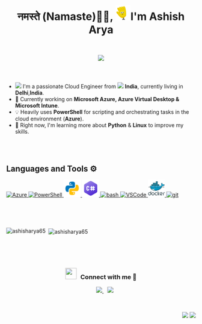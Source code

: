 <h1 align="center">नमस्ते (Namaste)🙏🏻, <img width="40" src="https://github.com/ashisharya65/images/blob/main/Hi2.gif">I'm Ashish Arya</h1>

<h1 align="center">
    <img src="https://readme-typing-svg.herokuapp.com/?lines=Cloud+Support+Engineer;Cloud+Developer;DevOps+Enthusiast&center=true&size=20">
</h1>

<br/>

- </a><img src="https://media.giphy.com/media/WUlplcMpOCEmTGBtBW/giphy.gif" width="25"> I'm a passionate Cloud Engineer from <img src="https://upload.wikimedia.org/wikipedia/en/4/41/Flag_of_India.svg" width="20"/> <b>India</b>, currently living in <b>Delhi</b>,<b>India</b>.
- 🔭 Currently working on **Microsoft Azure, Azure Virtual Desktop & Microsoft Intune**.
- 💡 Heavily uses **PowerShell** for scripting and orchestrating tasks in the cloud environment (**Azure**).
- 🌱 Right now, I'm learning more about **Python** & **Linux** to improve my skills. 

<br/><br/>

## Languages and Tools ⚙️
<div align="left">   
  <a href="https://azure.microsoft.com/en-us/" target="_blank">
    <img src="https://cdn.worldvectorlogo.com/logos/azure-1.svg" alt="Azure" width="45" height="45" />
  </a>
  <a href="https://learn.microsoft.com/en-us/powershell/scripting/overview?view=powershell-7.4" target="_blank">
    <img src="https://cdn.worldvectorlogo.com/logos/powershell.svg" alt="PowerShell" width="45" height="45" />
  </a>
  <a href="https://www.python.org/" target="_blank">
    <img src="https://raw.githubusercontent.com/ashisharya65/images/main/python.svg" alt="Python" width="45" height="45"/>
  </a>
  <a href="https://learn.microsoft.com/en-us/dotnet/csharp/" target="_blank">
    <img src="https://raw.githubusercontent.com/ashisharya65/images/main/Csharp.svg" alt="C#" width="45" height="45"/>
  </a>
  <a href="https://www.gnu.org/software/bash/" target="_blank">
    <img src="https://cdn.worldvectorlogo.com/logos/bash-1.svg" alt="bash" width="45" height="45"/>
  </a>
  <a href="https://code.visualstudio.com/" target="_blank">
    <img src="https://cdn.worldvectorlogo.com/logos/visual-studio-code-1.svg" alt="VSCode" width="45" height="45" />
  </a>    
  <a href="https://www.docker.com/" target="_blank">
    <img src="https://raw.githubusercontent.com/devicons/devicon/master/icons/docker/docker-original-wordmark.svg" alt="docker" width="45" height="45"/>
  </a>
  <a href="https://git-scm.com/" target="_blank">
    <img src="https://www.vectorlogo.zone/logos/git-scm/git-scm-icon.svg" alt="git" width="45" height="45"/>
  </a>
</div>  

<br/><br/><br/>

<span>
  <img align="left" src="https://github-readme-stats.vercel.app/api/top-langs/?username=ashisharya65&hide=javascript,html,css,php,vue,scss&show_icons=true&locale=en&layout=compact&theme=algolia" alt="ashisharya65" />
</span>
<span>&nbsp;
  <img align="center" width="424" src="https://github-readme-stats.vercel.app/api?username=ashisharya65&show_icons=true&locale=en&card_width=42&theme=algolia" alt="ashisharya65" />
</span>

<br/><br/><br/>

<h3 align="center" > <img src="https://media.giphy.com/media/iY8CRBdQXODJSCERIr/giphy.gif" width="30" height="30" style="margin-right: 10px;">Connect with me 🤝 </h3>
<p align="center">
    <div align="center"  class="icons-social" style="margin-left: 10px;">
       <a style="margin-left: 10px;" target="_blank" href="https://twitter.com/ashisharya65">
          <img src="https://img.icons8.com/doodle/40/000000/twitter--v1.png">
       </a>
       <a style="margin-left: 10px;" target="_blank" href="https://github.com/ashisharya65">
         <img src="https://img.icons8.com/doodle/40/000000/github--v1.png">
       </a>
    </div>
</p>

<br/>
<br/>

<div align="right">
  <img src="https://komarev.com/ghpvc/?username=ashisharya65&label=Visitors">
  <img src="https://img.shields.io/github/followers/ashisharya65.svg?style=social&label=Follow&maxAge=2592000">
</div>

